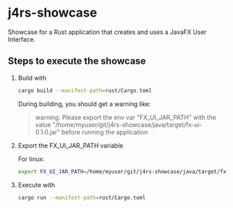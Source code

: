 # j4rs-showcase

Showcase for a Rust application that creates and uses a JavaFX User Interface.

## Steps to execute the showcase

1. Build with

    ```bash
    cargo build --manifest-path=rust/Cargo.toml
    ``` 
    
    During building, you should get a warning like:

    >  warning: Please export the env var "FX_UI_JAR_PATH" with the value "/home/myuser/git/j4rs-showcase/java/target/fx-ui-0.1.0.jar" before running the application

1. Export the FX_UI_JAR_PATH variable
    
    For linux:
    ```bash
    export FX_UI_JAR_PATH=/home/myuser/git/j4rs-showcase/java/target/fx-ui-0.1.0.jar
    ```

1. Execute with

    ```bash
    cargo run --manifest-path=rust/Cargo.toml
    ```